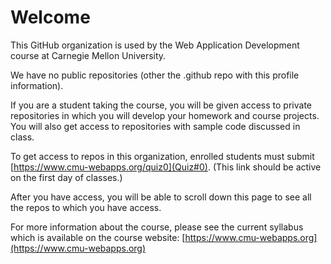 # Welcome

This GitHub organization is used by the Web Application Development course at
Carnegie Mellon University.

We have no public repositories (other the .github repo with this profile information).

If you are a student taking the course, you will be given access to
private repositories in which you will develop your
homework and course projects. You will also get access to
repositories with sample code discussed in class.

To get access to repos in this organization, enrolled students must submit
[https://www.cmu-webapps.org/quiz0](Quiz#0).  (This link should be active
on the first day of classes.)

After you have access, you will be able to scroll down this page
to see all the repos to which you have access.

For more information about the course, please see the current
syllabus which is available on the course website:
[https://www.cmu-webapps.org](https://www.cmu-webapps.org)
